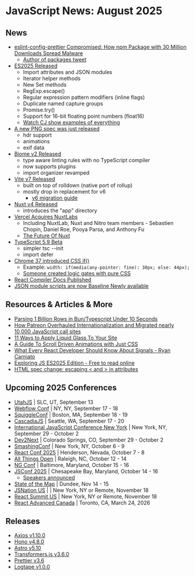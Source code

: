 # JavaScript News: August 2025

## News

- [eslint-config-prettier Compromised: How npm Package with 30 Million Downloads Spread Malware](https://safedep.io/eslint-config-prettier-major-npm-supply-chain-hack/)
  - [Author of packages tweet](https://x.com/JounQin/status/1946297662069993690)
- [ES2025 Released](https://2ality.com/2025/06/ecmascript-2025.html)
  - Import attributes and JSON modules
  - Iterator helper methods
  - New Set methods
  - RegExp.escape()
  - Regular expression pattern modifiers (inline flags)
  - Duplicate named capture groups
  - Promise.try()
  - Support for 16-bit floating point numbers (float16)
  - [Watch CJ show examples of everything](https://www.youtube.com/watch?v=1-cjrEMj_us)
- [A new PNG spec was just released](https://www.programmax.net/articles/png-is-back/)
  - hdr support
  - animations
  - exif data
- [Biome v2 Released](https://biomejs.dev/blog/biome-v2/)
  - type aware linting rules with no TypeScript compiler
  - now supports plugins
  - import organizer revamped
- [Vite v7 Released](https://vite.dev/blog/announcing-vite7.html)
  - built on top of rolldown (native port of rollup)
  - mostly drop in replacement for v6
    - [v6 migration guide](https://vite.dev/guide/migration.html)
- [Nuxt v4 Released](https://nuxt.com/blog/v4)
  - introduces the "app" directory
- [Vercel Acquires NuxtLabs](https://vercel.com/blog/nuxtlabs-joins-vercel)
  - Including NuxtLab, Nuxt and Nitro team members - Sebastien Chopin, Daniel Roe, Pooya Parsa, and Anthony Fu
  - [The Future Of Nuxt](https://github.com/nuxt/nuxt/discussions/32559)
- [TypeScript 5.9 Beta](https://devblogs.microsoft.com/typescript/announcing-typescript-5-9-beta/)
  - simpler tsc --init
  - import defer
- [Chrome 37 introduced CSS if()](https://developer.chrome.com/blog/if-article)
  - Example: `width: if(media(any-pointer: fine): 30px; else: 44px);`
  - [Someone created logic gates with pure CSS](https://yongsk0066.github.io/css_if_logic_gate/)
- [React Compiler Docs Published](https://react.dev/learn/react-compiler)
- [JSON module scripts are now Baseline Newly available](https://web.dev/blog/json-imports-baseline-newly-available)

## Resources & Articles & More

- [Parsing 1 Billion Rows in Bun/Typescript Under 10 Seconds](https://www.taekim.dev/writing/parsing-1b-rows-in-bun)
- [How Patreon Overhauled Internationalization and Migrated nearly 10,000 JavaScript call sites](https://www.patreon.com/posts/133137028)
- [11 Ways to Apply Liquid Glass To Your Site](https://ruri.design/blog/liquid-glass)
- [A Guide To Scroll Driven Animations with Just CSS](https://webkit.org/blog/17101/a-guide-to-scroll-driven-animations-with-just-css/)
- [What Every React Developer Should Know About Signals - Ryan Carniato](https://www.youtube.com/watch?v=VgGl9i-OBBI)
- [Exploring JS ES2025 Edition - Free to read online](https://exploringjs.com/js/)
- [HTML spec change: escaping < and > in attributes](https://developer.chrome.com/blog/escape-attributes)

## Upcoming 2025 Conferences

- [UtahJS](https://www.utahjs.com/conference) | SLC, UT, September 13
- [Webflow Conf](https://webflow.com/webflowconf) | NY, NY, September 17 - 18
- [SquiggleConf](https://2025.squiggleconf.com/) | Boston, MA, September 18 - 19
- [CascadiaJS](https://cascadiajs.com/2025) | Seattle, WA, September 17 - 20
- [International JavaScript Conference New York](https://javascript-conference.com/new-york/) | New York, NY, September 29 - October 2
- [Dev2Next](https://www.dev2next.com/) | Colorado Springs, CO, September 29 - October 2
- [SmashingConf](https://smashingconf.com/ny-2025) | New York, NY, October 6 - 9
- [React Conf 2025](https://conf.react.dev/) | Henderson, Nevada, October 7 - 8
- [All Things Open](https://2025.allthingsopen.org/) | Raleigh, NC, October 12 - 14
- [NG Conf](https://ng-conf.org/) | Baltimore, Maryland, October 15 - 16
- [JSConf 2025](https://events.linuxfoundation.org/jsconf-north-america/) | Chesapeake Bay, Maryland, October 14 - 16
  - [Speakers announced](https://openjsf.org/blog/jsconf-25-speakers-announced)
- [State of the Map](https://2025.stateofthemap.eu/#tickets) | Dundee, Nov 14 - 15
- [JSNation US](https://jsnation.us/) |  | New York, NY or Remote, November 18
- [React Summit US](https://reactsummit.us/) | New York, NY or Remote, November 18
- [React Advanced Canada](https://reactadvanced.com/canada/) | Toronto, CA, March 24, 2026

## Releases

- [Axios v1.10.0](https://github.com/axios/axios/releases/tag/v1.10.0)
- [Hono v4.8.0](https://github.com/honojs/hono/releases/tag/v4.8.0)
- [Astro v5.10](https://astro.build/blog/astro-5100/)
- [Transformers.js v3.6.0](https://github.com/huggingface/transformers.js/releases/tag/3.6.0)
- [Prettier v3.6](https://prettier.io/blog/2025/06/23/3.6.0)
- [Logtape v1.0.0](https://hackers.pub/@hongminhee/2025/announcing-logtape-1-0)
